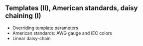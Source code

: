 ## Templates (II), American standards, daisy chaining (I)

* Overriding template parameters
* American standards: AWG gauge and IEC colors
* Linear daisy-chain
